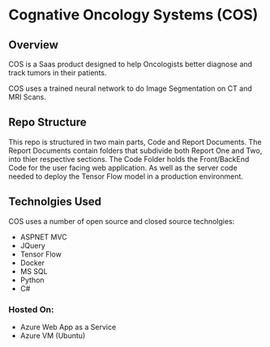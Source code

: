 # Cognative Oncology Systems (COS)

## Overview
COS is a Saas product designed to help Oncologists better diagnose and track tumors in their patients.

COS uses a trained neural network to do Image Segmentation on CT and MRI Scans.

## Repo Structure
This repo is structured in two main parts,
Code and Report Documents. The Report Documents contain folders that subdivide both Report One and Two, into thier respective sections. The Code Folder holds the Front/BackEnd Code for the user facing web application. As well as the server code needed to deploy the Tensor Flow model in a production environment.


## Technolgies Used

COS uses a number of open source and closed source technolgies:

- ASPNET MVC 
- JQuery
- Tensor Flow
- Docker
- MS SQL
- Python
- C#

### Hosted On:
- Azure Web App as a Service
- Azure VM (Ubuntu)
